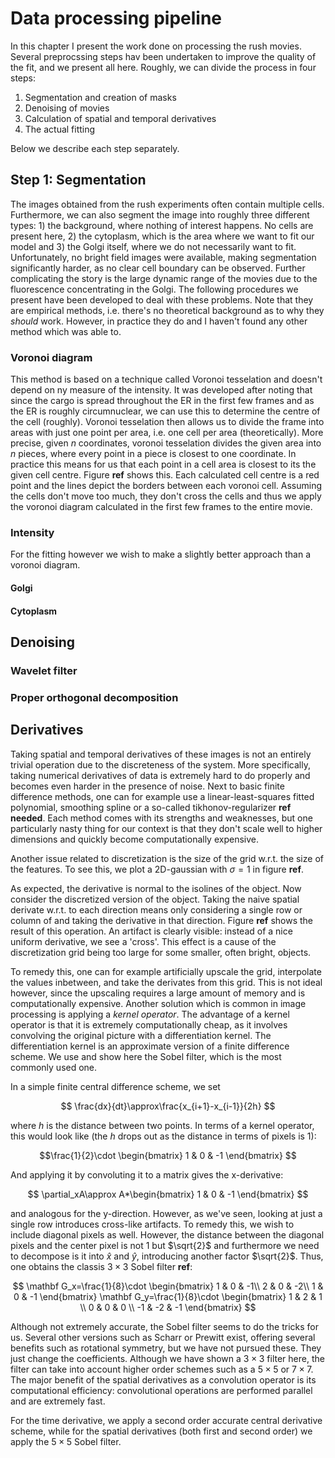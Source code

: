 # Data processing pipeline

In this chapter I present the work done on processing the rush movies. Several preprocssing steps hav been undertaken to improve the quality of the fit, and we present all here. Roughly, we can divide the process in four steps:

1. Segmentation and creation of masks
2. Denoising of movies
3. Calculation of spatial and temporal derivatives
4. The actual fitting

Below we describe each step separately. 

## Step 1: Segmentation
The images obtained from the rush experiments often contain multiple cells. Furthermore, we can also segment the image into roughly three different types: 1) the background, where nothing of interest happens. No cells are present here, 2) the cytoplasm, which is the area where we want to fit our model and 3) the Golgi itself, where we do not necessarily want to fit. Unfortunately, no bright field images were available, making segmentation significantly harder, as no clear cell boundary can be observed. Further complicating the story is the large dynamic range of the movies due to the fluorescence concentrating in the Golgi. The following procedures we present have been developed to deal with these problems. Note that they are empirical methods, i.e. there's no theoretical background as to why they *should* work. However, in practice they do and I haven't found any other method which was able to.

### Voronoi diagram
This method is based on a technique called Voronoi tesselation and doesn't depend on ny measure of the intensity. It was developed after noting that since the cargo is spread throughout the ER in the first few frames and as the ER is roughly circumnuclear, we can use this to determine the centre of the cell (roughly). Voronoi tesselation then allows us to divide the frame into areas with just one point per area, i.e. one cell per area (theoretically). More precise, given $n$ coordinates, voronoi tesselation divides the given area into $n$ pieces, where every point in a piece is closest to one coordinate. In practice this means for us that each point in a cell area is closest to its the given cell centre. Figure **ref** shows this. Each calculated cell centre is a red point and the lines depict the borders between each voronoi cell. Assuming the cells don't move too much, they don't cross the cells and thus we apply the voronoi diagram calculated in the first few frames to the entire movie.

### Intensity
For the fitting however we wish to make a slightly better approach than a voronoi diagram. 

#### Golgi


#### Cytoplasm


## Denoising

### Wavelet filter

### Proper orthogonal decomposition

## Derivatives
Taking spatial and temporal derivatives of these images is not an entirely trivial operation due to the discreteness of the system. More specifically, taking numerical derivatives of data is extremely hard to do properly and becomes even harder in the presence of noise. Next to basic finite difference methods, one can for example use a linear-least-squares fitted polynomial, smoothing spline or a so-called tikhonov-regularizer **ref needed**. Each method comes with its strengths and weaknesses, but one particularly nasty thing for our context is that they don't scale well to higher dimensions and quickly become computationally expensive.

Another issue related to discretization is the size of the grid w.r.t. the size of the features. To see this, we plot a 2D-gaussian with $\sigma=1$ in figure **ref**.

As expected, the derivative is normal to the isolines of the object. Now consider the discretized version of the object. Taking the naive spatial derivate w.r.t. to each direction means only considering a single row or column of and taking the derivative in that direction. Figure **ref** shows the result of this operation. An artifact is clearly visible: instead of a nice uniform derivative, we see a 'cross'. This effect is a cause of the discretization grid being too large for some smaller, often bright, objects. 

To remedy this, one can for example artificially upscale the grid, interpolate the values inbetween, and take the derivates from this grid. This is not ideal however, since the upscaling requires a large amount of memory and is computationally expensive. Another solution which is common in image processing is applying a *kernel operator*. The advantage of a kernel operator is that it is extremely computationally cheap, as it involves convolving the original picture with a differentiation kernel. The differentiation kernel is an approximate version of a finite difference scheme. We use and show here the Sobel filter, which is the most commonly used one. 

In a simple finite central difference scheme, we set

$$
\frac{dx}{dt}\approx\frac{x_{i+1}-x_{i-1}}{2h}
$$

where $h$ is the distance between two points. In terms of a kernel operator, this would look like (the $h$ drops out as the distance in terms of pixels is 1):

$$\frac{1}{2}\cdot
\begin{bmatrix}
1 & 0 & -1
\end{bmatrix}
$$

And applying it by convoluting it to a matrix gives the x-derivative:

$$
\partial_xA\approx A*\begin{bmatrix}
1 & 0 & -1
\end{bmatrix}
$$

and analogous for the y-direction. However, as we've seen, looking at just a single row introduces cross-like artifacts. To remedy this, we wish to include diagonal pixels as well. However, the distance between the diagonal pixels and the center pixel is not 1 but $\sqrt{2}$ and furthermore we need to decompose is it into $\hat{x}$ and $\hat{y}$, introducing another factor $\sqrt{2}$. Thus, one obtains the classis $3\times3$ Sobel filter **ref**:

$$
\mathbf G_x=\frac{1}{8}\cdot
\begin{bmatrix}
1 & 0 & -1\\
2 & 0 & -2\\
1 & 0 & -1
\end{bmatrix}
\mathbf G_y=\frac{1}{8}\cdot
\begin{bmatrix}
1 & 2 & 1 \\
0 & 0 & 0 \\
-1 & -2 & -1
\end{bmatrix}
$$

Although not extremely accurate, the Sobel filter seems to do the tricks for us. Several other versions such as Scharr or Prewitt exist, offering several benefits such as rotational symmetry, but we have not pursued these. They just change the coefficients. Although we have shown a $3\times3$ filter here, the filter can take into account higher order schemes such as a $5\times5$ or $7\times7$. The major benefit of the spatial derivatives as a convolution operator is its computational efficiency: convolutional operations are performed parallel and are extremely fast. 

For the time derivative, we apply a second order accurate central derivative scheme, while for the spatial derivatives (both first and second order) we apply the $5\times5$ Sobel filter.





